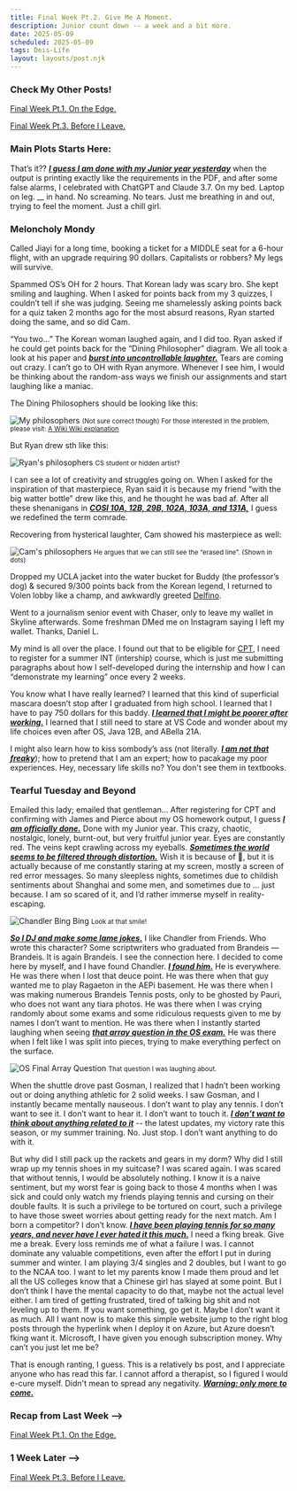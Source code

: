 ```yaml
---
title: Final Week Pt.2. Give Me A Moment.
description: Junior count down -- a week and a bit more.
date: 2025-05-09
scheduled: 2025-05-09
tags: Deis-Life
layout: layouts/post.njk
---
```


<h3>Check My Other Posts!</h3>

<a href="{{ '/posts/spring2025finalweekpt1/' | url }}">Final Week Pt.1. On the Edge.</a>

<a href="{{ '/posts/spring2025finalweekpt3/' | url }}">Final Week Pt.3. Before I Leave.</a>

<!-- <a href="{{ '/posts/thirdpost/' | url }}">Third post</a> -->

<h3>Main Plots Starts Here:</h3>

That’s it?? ***<u>I guess I am done with my Junior year yesterday***</u> when the output is printing exactly like the requirements in the PDF, and after some false alarms, I celebrated with ChatGPT and Claude 3.7. On my bed. Laptop on leg. __ in hand. No screaming. No tears. Just me breathing in and out, trying to feel the moment. Just a chill girl.

<h3>Meloncholy Mondy</h3>
Called Jiayi for a long time, booking a ticket for a MIDDLE seat for a 6-hour flight, with an upgrade requiring 90 dollars. Capitalists or robbers? My legs will survive.

Spammed OS’s OH for 2 hours. That Korean lady was scary bro. She kept smiling and laughing. When I asked for points back from my 3 quizzes, I couldn’t tell if she was judging. Seeing me shamelessly asking points back for a quiz taken 2 months ago for the most absurd reasons, Ryan started doing the same, and so did Cam.

“You two…” The Korean woman laughed again, and I did too. Ryan asked if he could get points back for the “Dining Philosopher” diagram. We all took a look at his paper and ***<u>burst into uncontrollable laughter.***</u> Tears are coming out crazy. I can’t go to OH with Ryan anymore. Whenever I see him, I would be thinking about the random-ass ways we finish our assignments and start laughing like a maniac.

The Dining Philosophers should be looking like this:

![My philosophers](/img/blog1.0/my-dining-philosophers.png)
<small>(Not sure correct though)
For those interested in the problem, please visit: [A Wiki Wiki explanation](https://en.wikipedia.org/wiki/Dining_philosophers_problem)</small>

But Ryan drew sth like this:

![Ryan's philosophers](/img/blog1.0/ryans-dining-philosophers.png)
<small>CS student or hidden artist?</small>

I can see a lot of creativity and struggles going on. When I asked for the inspiration of that masterpiece, Ryan said it is because my friend “with the big watter bottle” drew like this, and he thought he was bad af. After all these shenanigans in ***<u>COSI 10A, 12B, 29B, 102A, 103A, and 131A,***</u> I guess we redefined the term comrade.

Recovering from hysterical laughter, Cam showed his masterpiece as well:

![Cam's philosophers](/img/blog1.0/cams-dining-philosophers.png)
<small>He argues that we can still see the “erased line”. (Shown in dots)</small>

Dropped my UCLA jacket into the water bucket for Buddy (the professor’s dog) & secured 9/300 points back from the Korean legend, I returned to Volen lobby like a champ, and awkwardly greeted [Delfino](https://www.linkedin.com/in/joe-delfino-b274135/).

Went to a journalism senior event with Chaser, only to leave my wallet in Skyline afterwards. Some freshman DMed me on Instagram saying I left my wallet. Thanks, Daniel L.

My mind is all over the place. I found out that to be eligible for [CPT](https://en.wikipedia.org/wiki/Curricular_Practical_Training), I need to register for a summer INT (intership) course, which is just me submitting paragraphs about how I self-developed during the internship and how I can “demonstrate my learning” once every 2 weeks.

You know what I have really learned? I learned that this kind of superficial mascara doesn’t stop after I graduated from high school. I learned that I have to pay 750 dollars for this baddy. ***<u>I learned that I might be poorer after working.***</u> I learned that I still need to stare at VS Code and wonder about my life choices even after OS, Java 12B, and ABella 21A.

I might also learn how to kiss sombody’s ass (not literally. ***<u>I am not that freaky***</u>); how to pretend that I am an expert; how to pacakage my poor experiences. Hey, necessary life skills no? You don't see them in textbooks.

<h3>Tearful Tuesday and Beyond</h3>

Emailed this lady; emailed that gentleman… After registering for CPT and confirming with James and Pierce about my OS homework output, I guess ***<u>I am officially done.***</u> Done with my Junior year. This crazy, chaotic, nostalgic, lonely, burnt-out, but very fruitful junior year. Eyes are constantly red. The veins kept crawling across my eyeballs. ***<u>Sometimes the world seems to be filtered through distortion.***</u> Wish it is because of 🍃, but it is actually because of me constantly staring at my screen, mostly a screen of red error messages. So many sleepless nights, sometimes due to childish sentiments about Shanghai and some men, and sometimes due to ... just because. I am so scared of it, and I’d rather immerse myself in reality-escaping.

![Chandler Bing Bing](/img/blog1.0/chandler-bing.webp)
<small>Look at that smile!</small>

***<u>So I DJ and make some lame jokes.***</u> I like Chandler from Friends. Who wrote this character? Some scriptwriters who graduated from Brandeis — Brandeis. It is again Brandeis. I see the connection here. I decided to come here by myself, and I have found Chandler. ***<u>I found him.***</u> He is everywhere. He was there when I lost that deuce point. He was there when that guy wanted me to play Ragaeton in the AEPi basement. He was there when I was making numerous Brandeis Tennis posts, only to be ghosted by Pauri, who does not want any tiara photos. He was there when I was crying randomly about some exams and some ridiculous requests given to me by names I don’t want to mention. He was there when I instantly started laughing when seeing ***<u>that array question in the OS exam.***</u> He was there when I felt like I was split into pieces, trying to make everything perfect on the surface.

![OS Final Array Question](/img/blog1.0/os-array-q.jpg)
<small>That question I was laughing about.</small>

When the shuttle drove past Gosman, I realized that I hadn’t been working out or doing anything athletic for 2 solid weeks. I saw Gosman, and I instantly became mentally nauseous. I don’t want to play any tennis. I don’t want to see it. I don’t want to hear it. I don’t want to touch it. ***<u>I don’t want to think about anything related to it***</u> -- the latest updates, my victory rate this season, or my summer training. No. Just stop. I don’t want anything to do with it.

But why did I still pack up the rackets and gears in my dorm? Why did I still wrap up my tennis shoes in my suitcase? I was scared again. I was scared that without tennis, I would be absolutely nothing. I know it is a naive sentiment, but my worst fear is going back to those 4 months when I was sick and could only watch my friends playing tennis and cursing on their double faults. It is such a privilege to be tortured on court, such a privilege to have those sweet worries about getting ready for the next match. Am I born a competitor? I don’t know. ***<u>I have been playing tennis for so many years, and never have I ever hated it this much.***</u> I need a fking break. Give me a break. Every loss reminds me of what a failure I was. I cannot dominate any valuable competitions, even after the effort I put in during summer and winter. I am playing 3/4 singles and 2 doubles, but I want to go to the NCAA too. I want to let my parents know I made them proud and let all the US colleges know that a Chinese girl has slayed at some point. But I don’t think I have the mental capacity to do that, maybe not the actual level either. I am tired of getting frustrated, tired of talking big shit and not leveling up to them. If you want something, go get it. Maybe I don’t want it as much. All I want now is to make this simple website jump to the right blog posts through the hyperlink when I deploy it on Azure, but Azure doesn’t fking want it. Microsoft, I have given you enough subscription money. Why can’t you just let me be?

That is enough ranting, I guess. This is a relatively bs post, and I appreciate anyone who has read this far. I cannot afford a therapist, so I figured I would e-cure myself. Didn't mean to spread any negativity. ***<u>Warning: only more to come.***</u>

<h3>Recap from Last Week --> </h3>

<a href="{{ '/posts/spring2025finalweekpt1/' | url }}">Final Week Pt.1. On the Edge.</a>

<h3>1 Week Later --> </h3>

<a href="{{ '/posts/spring2025finalweekpt3/' | url }}">Final Week Pt.3. Before I Leave.</a>


<!-- # Test SVG

![Test Share SVG](/img/share.svg)

# Test Relative Local Image

![Test Share SVG](../../img/doener.jpg)

# Test PNG

![Png By @clipartmax.com](https://www.clipartmax.com/png/full/0-9896_film-clipart-free-to-use-public-domain-movie-clip-art-directors-board.png) -->
